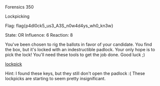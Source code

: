 Forensics 350

Lockpicking

Flag: flag{p4dl0ck5_us3_A3S_n0w4d4ys_wh0_kn3w}

State: OR
Influence: 6
Reaction: 8



You've been chosen to rig the ballots in favor of your candidate. You find the box, but it's locked with an indestructible padlock. Your only hope is to pick the lock! You'll need these tools to get the job done. Good luck ;)

[lockpick](https://s3.amazonaws.com/hackthevote/lockpicking.ec95daebcc116c7f27e892d61a1333372e8903a039267e083a857a41deb37070.png)

Hint: I found these keys, but they still don't open the padlock :( These lockpicks are starting to seem pretty insignificant.
